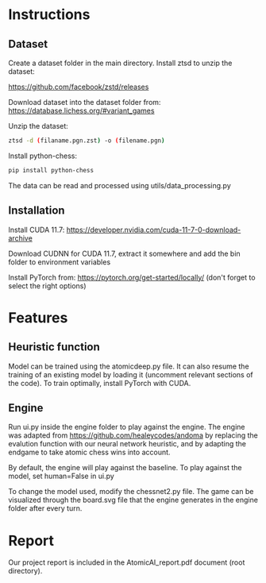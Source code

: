 # Instructions
## Dataset
Create a dataset folder in the main directory. Install ztsd to unzip the dataset: 

https://github.com/facebook/zstd/releases

Download dataset into the dataset folder from: https://database.lichess.org/#variant_games

Unzip the dataset:
```bash
ztsd -d (filaname.pgn.zst) -o (filename.pgn)
```

Install python-chess:
```bash
pip install python-chess
```

The data can be read and processed using utils/data_processing.py

## Installation

Install CUDA 11.7: https://developer.nvidia.com/cuda-11-7-0-download-archive

Download CUDNN for CUDA 11.7, extract it somewhere and add the bin folder to environment variables

Install PyTorch from: https://pytorch.org/get-started/locally/ (don't forget to select the right options)

# Features

## Heuristic function
Model can be trained using the atomicdeep.py file. It can also resume the training of an existing model by loading it (uncomment relevant sections of the code). To train optimally, install PyTorch with CUDA.

## Engine
Run ui.py inside the engine folder to play against the engine. The engine was adapted from https://github.com/healeycodes/andoma by replacing the evalution function with our neural network heuristic, and by adapting the endgame to take atomic chess wins into account.

By default, the engine will play against the baseline. To play against the model, set human=False in ui.py

To change the model used, modify the chessnet2.py file. The game can be visualized through the board.svg file that the engine generates in the engine folder after every turn.


# Report
Our project report is included in the AtomicAI_report.pdf document (root directory).